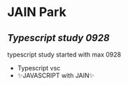 # JAIN Park

## _Typescript study 0928_

typescript study started with max 0928

- Typescript vsc
- ✨JAVASCRIPT with JAIN✨
